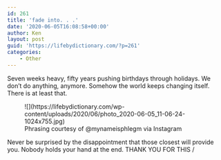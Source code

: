 ```yaml
---
id: 261
title: 'fade into. . .'
date: '2020-06-05T16:08:58+00:00'
author: Ken
layout: post
guid: 'https://lifebydictionary.com/?p=261'
categories:
    - Other
---
```


Seven weeks heavy, fifty years pushing birthdays through holidays. We don’t do anything, anymore. Somehow the world keeps changing itself. There is at least that.

<figure class="wp-block-image size-large">![](https://lifebydictionary.com/wp-content/uploads/2020/06/photo_2020-06-05_11-06-24-1024x755.jpg)<figcaption>Phrasing courtesy of @mynameisphlegm via Instagram</figcaption></figure>Never be surprised by the disappointment that those closest will provide you. Nobody holds your hand at the end. THANK YOU FOR THIS <https://www.instagram.com/mynameisphlegm>/
